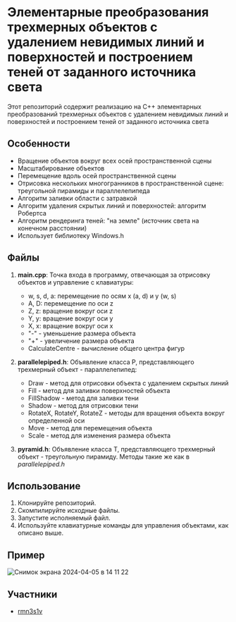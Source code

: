 # Элементарные преобразования трехмерных объектов с удалением невидимых линий и поверхностей и построением теней от заданного источника света

Этот репозиторий содержит реализацию на C++ элементарных преобразований трехмерных объектов с удалением невидимых линий и поверхностей и построением теней от заданного источника света

## Особенности
- Вращение объектов вокруг всех осей пространственной сцены
- Масштабирование объектов
- Перемещение вдоль осей пространственной сцены
- Отрисовка нескольких многогранников в пространственной сцене: треугольной пирамиды и параллелепипеда
- Алгоритм заливки области с затравкой
- Алгоритм удаления скрытых линий и поверхностей: алгоритм Робертса
- Алгоритм рендеринга теней: "на земле" (источник света на конечном расстоянии)
- Использует библиотеку Windows.h

## Файлы
1. **main.cpp**: Точка входа в программу, отвечающая за отрисовку объектов и управление с клавиатуры:
   - w, s, d, a: перемещение по осям x (a, d) и y (w, s)
   - A, D: перемещение по оси z
   - Z, z: вращение вокруг оси z
   - Y, y: вращение вокруг оси y
   - X, x: вращение вокруг оси x
   - "-" - уменьшение размера объекта
   - "+" - увеличение размера объекта
   - CalculateCentre - вычисление общего центра фигур

2. **parallelepiped.h**: Объявление класса P, представляющего трехмерный объект - параллелепипед:
   - Draw - метод для отрисовки объекта с удалением скрытых линий
   - Fill - метод для заливки поверхностей объекта
   - FillShadow - метод для заливки тени
   - Shadow - метод для отрисовки тени
   - RotateX, RotateY, RotateZ - методы для вращения объекта вокруг определенной оси
   - Move - метод для перемещения объекта
   - Scale - метод для изменения размера объекта

3. **pyramid.h**: Объявление класса T, представляющего трехмерный объект - треугольную пирамиду. Методы такие же как  в _parallelepiped.h_

## Использование
1. Клонируйте репозиторий.
2. Скомпилируйте исходные файлы.
3. Запустите исполняемый файл.
4. Используйте клавиатурные команды для управления объектами, как описано выше.

## Пример

![Снимок экрана 2024-04-05 в 14 11 22](https://github.com/rmn3s1v/Computer_graphics/assets/123352975/897ee21c-b5ab-4c2e-988d-0b470b848d49)


## Участники
- [rmn3s1v](https://github.com/rmn3s1v)
